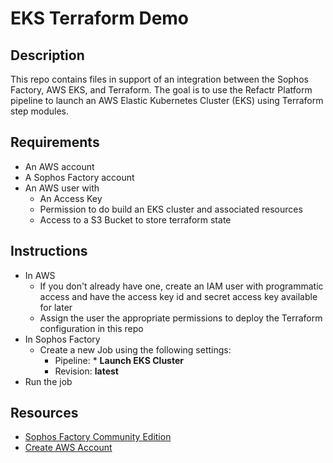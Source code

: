 # EKS Terraform Demo

## Description
This repo contains files in support of an integration between the Sophos Factory, AWS EKS, and Terraform. The goal is to use the Refactr Platform pipeline to launch an AWS Elastic Kubernetes Cluster (EKS) using Terraform step modules.

## Requirements
* An AWS account 
* A Sophos Factory account 
* An AWS user with 
    * An Access Key 
    * Permission to do build an EKS cluster and associated resources
    * Access to a S3 Bucket to store terraform state

## Instructions
* In AWS
    * If you don't already have one, create an IAM user with programmatic access and have the access key id and secret access key available for later
    * Assign the user the appropriate permissions to deploy the Terraform configuration in this repo
* In Sophos Factory
    * Create a new Job using the following settings:
        * Pipeline: * **Launch EKS Cluster**
        * Revision: **latest**
* Run the job

## Resources
* [Sophos Factory Community Edition](https://www.refactr.it/community-edition)
* [Create AWS Account](https://aws.amazon.com/resources/create-account/)